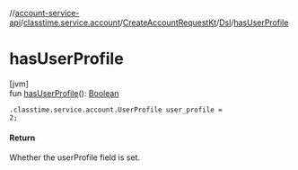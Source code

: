 //[account-service-api](../../../../index.md)/[classtime.service.account](../../index.md)/[CreateAccountRequestKt](../index.md)/[Dsl](index.md)/[hasUserProfile](has-user-profile.md)

# hasUserProfile

[jvm]\
fun [hasUserProfile](has-user-profile.md)(): [Boolean](https://kotlinlang.org/api/latest/jvm/stdlib/kotlin/-boolean/index.html)

<code>.classtime.service.account.UserProfile user_profile = 2;</code>

#### Return

Whether the userProfile field is set.

